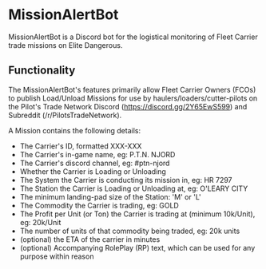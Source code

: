 # MissionAlertBot
MissionAlertBot is a Discord bot for the logistical monitoring of Fleet Carrier trade missions on Elite Dangerous.



## Functionality

The MissionAlertBot's features primarily allow Fleet Carrier Owners (FCOs) to publish Load/Unload Missions for use by haulers/loaders/cutter-pilots on the Pilot's Trade Network Discord (https://discord.gg/2Y65EwS599) and Subreddit (/r/PilotsTradeNetwork).

A Mission contains the following details:

* The Carrier's ID, formatted XXX-XXX
* The Carrier's in-game name, eg: P.T.N. NJORD
* The Carrier's discord channel, eg: #ptn-njord
* Whether the Carrier is Loading or Unloading
* The System the Carrier is conducting its mission in, eg: HR 7297
* The Station the Carrier is Loading or Unloading at, eg: O'LEARY CITY
* The minimum landing-pad size of the Station: 'M' or 'L'
* The Commodity the Carrier is trading, eg: GOLD
* The Profit per Unit (or Ton) the Carrier is trading at (minimum 10k/Unit), eg: 20k/Unit
* The number of units of that commodity being traded, eg: 20k units
* (optional) the ETA of the carrier in minutes
* (optional) Accompanying RolePlay (RP) text, which can be used for any purpose within reason

